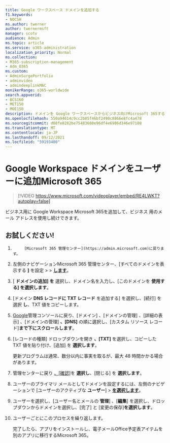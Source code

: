 ```yaml
---
title: Google ワークスペース ドメインを追加する
f1.keywords:
- NOCSH
ms.author: twerner
author: twernermsft
manager: scotv
audience: Admin
ms.topic: article
ms.service: o365-administration
localization_priority: Normal
ms.collection:
- M365-subscription-management
- Adm_O365
ms.custom:
- AdminSurgePortfolio
- adminvideo
- admindeeplinkMAC
monikerRange: o365-worldwide
search.appverid:
- BCS160
- MET150
- MOE150
description: ドメインを Google ワークスペースからビジネス向けMicrosoft 365する方法について説明します。
ms.openlocfilehash: 550a94614c9cc2b05f46bf2490c8866e8fc4a478
ms.sourcegitcommit: d08fe0282be75483608e96df4e6986d346e97180
ms.translationtype: MT
ms.contentlocale: ja-JP
ms.lasthandoff: 09/12/2021
ms.locfileid: "59193400"
---
```

# <a name="add-your-google-workspace-domain-to-microsoft-365"></a>Google Workspace ドメインをユーザーに追加Microsoft 365

> [!VIDEO https://www.microsoft.com/videoplayer/embed/RE4LWKT?autoplay=false]

ビジネス用に Google Workspace Microsoft 365を追加して、ビジネス 用のメール アドレスを使用し続けできます。

## <a name="try-it"></a>お試しください!

1. 
            [Microsoft 365 管理センター](https://admin.microsoft.com)に戻ります。
1. 左側のナビゲーションMicrosoft 365 管理センター、[すべてのドメインを表示する **]** を設定  >    >  <a href="https://go.microsoft.com/fwlink/p/?linkid=834818" target="_blank">**します**</a>。
1. [ **ドメインの追加] を** 選択し、ドメイン名を入力し、[このドメインを **使用する] を選択します**。 
1. [ドメイン **DNS レコードに TXT レコード** を追加する] を選択し、[続行] を選択 **し**、TXT 値をコピーします。 
1. [Google](https://admin.google.com)管理コンソールに戻り、[ドメイン] 、[ドメインの管理] 、[詳細の表示] 、[ドメインの管理] **、[DNS]** の順に選択し、[カスタム リソース レコード]**まで下にスクロールします**。  
1. [レコードの種類] ドロップダウンを開き **、[TXT]** を選択し、コピーした TXT 値を貼り付け、[追加] を **選択します**。 

    更新プログラムは通常、数分以内に事実を取るが、最大 48 時間かかる場合があります。 
1. 管理センターに戻り <a href="https://go.microsoft.com/fwlink/p/?linkid=2024339" target="_blank">、[確認]</a>を **選択し**、[閉じる] を **選択します**。 
1. ユーザーのプライマリ メールとしてドメインを設定するには、左側のナビゲーションで [ユーザーのアクティブな **ユーザー**]  >  [**を選択します**](https://go.microsoft.com/fwlink/p/?linkid=834822)。 
1. ユーザーを選択し、[ユーザー名とメールの **管理**] 、[**編集**] を選択し、ドロップダウンからドメインを選択し、[完了] と [変更の保存]**を選択します**。 
1. ユーザーごとにこのプロセスを繰り返します。 

    完了したら、アプリをインストールし、電子メールOffice予定表アイテムを別のアプリに移行するMicrosoft 365。 